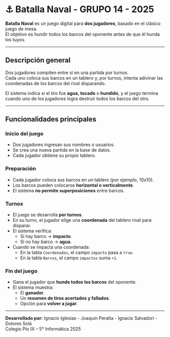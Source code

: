 # ⚓ Batalla Naval - GRUPO 14 - 2025

**Batalla Naval** es un juego digital para **dos jugadores**, basado en el clásico juego de mesa.  
El objetivo es hundir todos los barcos del oponente antes de que él hunda los tuyos.

---

## Descripción general

Dos jugadores compiten entre sí en una partida por turnos.  
Cada uno coloca sus barcos en un tablero y, por turnos, intenta adivinar las coordenadas de los barcos del rival disparando.

El sistema indica si el tiro fue **agua**, **tocado** o **hundido**, y el juego termina cuando uno de los jugadores logra destruir todos los barcos del otro.

---

## Funcionalidades principales

### Inicio del juego
- Dos jugadores ingresan sus nombres o usuarios.
- Se crea una nueva partida en la base de datos.
- Cada jugador obtiene su propio tablero.

### Preparación
- Cada jugador coloca sus barcos en un tablero (por ejemplo, 10x10).
- Los barcos pueden colocarse **horizontal o verticalmente**.
- El sistema **no permite superposiciones** entre barcos.

### Turnos
- El juego se desarrolla **por turnos**.
- En su turno, el jugador elige una **coordenada** del tablero rival para disparar.
- El sistema verifica:
  - Si hay barco → **impacto**.
  - Si no hay barco → **agua**.
- Cuando se impacta una coordenada:
  - En la tabla `Coordenadas`, el campo `impacto` pasa a `true`.
  - En la tabla `Barcos`, el campo `impactos` suma `+1`.

### Fin del juego
- Gana el jugador que **hunde todos los barcos** del oponente.
- El sistema muestra:
  - El **ganador**.
  - Un **resumen de tiros acertados y fallados**.
  - Opción para **volver a jugar**.

---

**Desarrollado por:** Ignacio Iglesias - Joaquin Peralta - Ignacio Salvadori - Dolores Solá  
Colegio Pío IX – 5° Informática 2025
